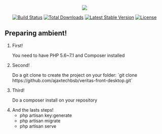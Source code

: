 <p align="center"><img src="https://laravel.com/assets/img/components/logo-laravel.svg"></p>

<p align="center">
<a href="https://travis-ci.org/laravel/framework"><img src="https://travis-ci.org/laravel/framework.svg" alt="Build Status"></a>
<a href="https://packagist.org/packages/laravel/framework"><img src="https://poser.pugx.org/laravel/framework/d/total.svg" alt="Total Downloads"></a>
<a href="https://packagist.org/packages/laravel/framework"><img src="https://poser.pugx.org/laravel/framework/v/stable.svg" alt="Latest Stable Version"></a>
<a href="https://packagist.org/packages/laravel/framework"><img src="https://poser.pugx.org/laravel/framework/license.svg" alt="License"></a>
</p>

<h2>Preparing ambient!</h2>
<ol>
  <li>
    First!
    <p>You need to have PHP 5.6~7.1 and Composer installed</p>
  </li>
  <li>
    Second!
    <p>Do a git clone to create the project on your folder: `git clone https://github.com/ajaxtechbsb/veritas-front-desktop.git` </p>
  </li>
  <li>
    Third!
    <p>Do a composer install on your repository</p>
  </li>
  <li>
    And the lasts steps!
    <ul>
      <li>php artisan key:generate</li>
      <li>php artisan migrate</li>
      <li>php artisan serve</li>
    </ul>
  </li>
</ol>


